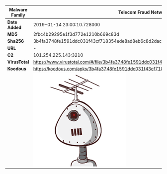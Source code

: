 | Malware Family | Telecom Fraud Network for South Koreans                      |
| -------------- | ------------------------------------------------------------ |
| **Date Added** | 2019-01-14 23:00:10.728000                                                   |
| **MD5**        | 2fbc4b29295e1f3d772e1210b669c83d                             |
| **Sha256**     | 3b4fa3748fe1591ddc031f43cf718354ede8ad8eb6c8d2dac331370608910b44 |
| **URL**        | -                                                            |
| **C2**         | 101.254.225.143:3210 |
| **VirusTotal** | https://www.virustotal.com/#/file/3b4fa3748fe1591ddc031f43cf718354ede8ad8eb6c8d2dac331370608910b44/detection |
| **Koodous**    | https://koodous.com/apks/3b4fa3748fe1591ddc031f43cf718354ede8ad8eb6c8d2dac331370608910b44 |
|                | ![](../assets/3b4fa3748fe1591ddc031f43cf718354ede8ad8eb6c8d2dac331370608910b44.png) |